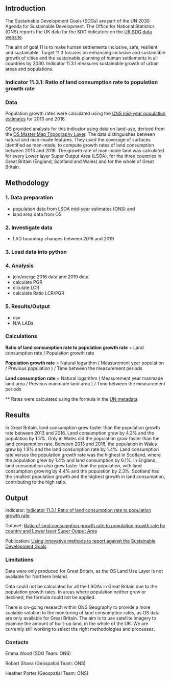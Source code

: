 ## Introduction

The Sustainable Development Goals (SDGs) are part of the UN 2030 Agenda for Sustainable Development. The Office for National Statistics (ONS) reports the UK data for the SDG indicators on the [UK SDG data website](https://sdgdata.gov.uk/).


The aim of goal 11 is to make human settlements inclusive, safe, resilient and sustainable. Target 11.3 focuses on enhancing inclusive and sustainable growth of cities and the sustainable planning of human settlements in all countries by 2030. Indicator 11.3.1 measures sustainable growth of urban areas and populations.

### Indicator 11.3.1: **Ratio of land consumption rate to population growth rate**

### Data

Population growth rates were calculated using the [ONS mid-year population estimates](https://www.ons.gov.uk/peoplepopulationandcommunity/populationandmigration/populationestimates/datasets/populationestimatesforukenglandandwalesscotlandandnorthernireland) for 2013 and 2016.

OS provided analysis for this indicator using data on land-use, derived from the [OS Master Map Topography Layer](https://www.ordnancesurvey.co.uk/business-government/products/mastermap-topography). The data distinguishes between natural and man-made features. They used the coverage of surfaces identified as man-made, to compute growth rates of land consumption between 2013 and 2016. The growth rate of man-made land was calculated for every Lower layer Super Output Area (LSOA), for the three countries in Great Britain (England, Scotland and Wales) and for the whole of Great Britain. 


## Methodology

### 1. Data preparation ###
- population data from LSOA mid-year estimates (ONS) and 
- land area data from OS

### 2. Investigate data ###
- LAD boundary changes between 2016 and 2019

### 3. Load data into python ###

### 4. Analysis ###
- join/merge 2016 data and 2019 data
- calculate PGR
- clculate LCR
- calculate Ratio LCR/PGR

### 5. Results/Output ###
- csv
- N/A LADs

### Calculations	

**Ratio of land consumption rate to population growth rate** = Land consumption rate / Population growth rate



**Population growth rate** = Natural logarithm ( Measurement year population / Previous population ) / Time between the measurement periods

**Land consumption rate** = Natural logarithm ( Measurement year manmade land area / Previous manmade land area ) / Time between the measurement periods

** Rates were calculated using the formula in the [UN metadata](https://unstats.un.org/sdgs/metadata/?Text=&Goal=11&Target=11.3). 

## Results

In Great Britain, land consumption grew faster than the population growth rate between 2013 and 2016. Land consumption grew by 4.3% and the population by 1.5%. Only in Wales did the population grow faster than the land consumption rate. Between 2013 and 2016, the population in Wales grew by 1.9% and the land consumption rate by 1.4%. Land consumption rate versus the population growth rate was the highest in Scotland, where the population grew by 1.4% and land consumption by 6.1%. In England, land consumption also grew faster than the population, with land consumption growing by 4.4% and the population by 2.3%. Scotland had the smallest population growth and the highest growth in land consumption, contributing to the high ratio.

## Output


Indicator: [Indicator 11.3.1
Ratio of land consumption rate to population growth rate](https://sdgdata.gov.uk/11-3-1/)

Dataset: [Ratio of land consumption growth rate to population growth rate by country and Lower layer Super Output Area](https://www.ons.gov.uk/economy/environmentalaccounts/datasets/ratiooflandconsumptiongrowthratetopopulationgrowthratebycountryandlowerlayersuperoutputarea)


Publication: [Using innovative methods to report against the Sustainable Development Goals](https://www.ons.gov.uk/economy/environmentalaccounts/articles/usinginnovativemethodstoreportagainstthesustainabledevelopmentgoals/2018-10-22)

### Limitations

Data were only produced for Great Britain, as the OS Land Use Layer is not available for Northern Ireland.

Data could not be calculated for all the LSOAs in Great Britain due to the population growth rates. In areas where population neither grew or declined, the formula could not be applied.

There is on-going research within ONS Geography to provide a more scalable solution to the monitoring of land consumption rates, as OS data are only available for Great Britain. The aim is to use satellite imagery to examine the amount of built-up land, in the whole of the UK. We are currently still working to select the right methodologies and processes.

### Contacts


Emma Wood (SDG Team: ONS) 

Robert Shava (Geospatial Team: ONS) 

Heather Porter (Geospatial Team: ONS) 











